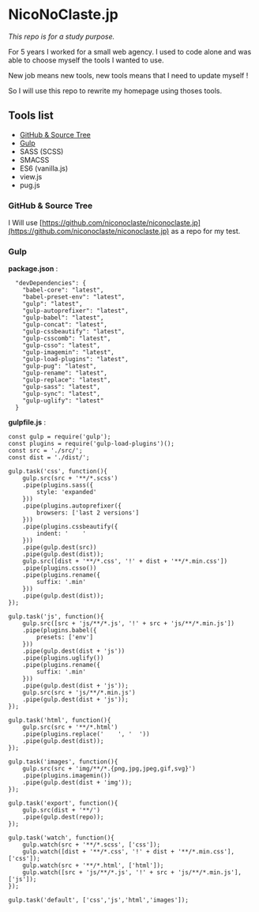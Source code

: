 # NicoNoClaste.jp

*This repo is for a study purpose.*

For 5 years I worked for a small web agency. I used to code alone and was able to choose myself the tools I wanted to use.

New job means new tools, new tools means that I need to update myself !

So I will use this repo to rewrite my homepage using thoses tools.

## Tools list

* [GitHub & Source Tree](#github--source-tree)
* [Gulp](#gulp)
* SASS (SCSS)
* SMACSS
* ES6 (vanilla.js)
* view.js
* pug.js

### GitHub & Source Tree

I Will use [https://github.com/niconoclaste/niconoclaste.jp](https://github.com/niconoclaste/niconoclaste.jp) as a repo for my  test.

### Gulp

**package.json** :

```
  "devDependencies": {
    "babel-core": "latest",
    "babel-preset-env": "latest",
    "gulp": "latest",
    "gulp-autoprefixer": "latest",
    "gulp-babel": "latest",
    "gulp-concat": "latest",
    "gulp-cssbeautify": "latest",
    "gulp-csscomb": "latest",
    "gulp-csso": "latest",
    "gulp-imagemin": "latest",
    "gulp-load-plugins": "latest",
    "gulp-pug": "latest",
    "gulp-rename": "latest",
    "gulp-replace": "latest",
    "gulp-sass": "latest",
    "gulp-sync": "latest",
    "gulp-uglify": "latest"
  }
```

**gulpfile.js** :

```
const gulp = require('gulp');
const plugins = require('gulp-load-plugins')();
const src = './src/';
const dist = './dist/';

gulp.task('css', function(){
    gulp.src(src + '**/*.scss')
    .pipe(plugins.sass({
        style: 'expanded'
    }))
    .pipe(plugins.autoprefixer({
        browsers: ['last 2 versions']
    }))
    .pipe(plugins.cssbeautify({
        indent: '    '
    }))
    .pipe(gulp.dest(src))
    .pipe(gulp.dest(dist));
    gulp.src([dist + '**/*.css', '!' + dist + '**/*.min.css'])
    .pipe(plugins.csso())
    .pipe(plugins.rename({
        suffix: '.min'
    }))
    .pipe(gulp.dest(dist));
});

gulp.task('js', function(){
    gulp.src([src + 'js/**/*.js', '!' + src + 'js/**/*.min.js'])
    .pipe(plugins.babel({
        presets: ['env']
    }))
    .pipe(gulp.dest(dist + 'js'))
    .pipe(plugins.uglify())
    .pipe(plugins.rename({
        suffix: '.min'
    }))
    .pipe(gulp.dest(dist + 'js'));
    gulp.src(src + 'js/**/*.min.js')
    .pipe(gulp.dest(dist + 'js'));
});

gulp.task('html', function(){
    gulp.src(src + '**/*.html')
    .pipe(plugins.replace('    ', '  '))
    .pipe(gulp.dest(dist));
});

gulp.task('images', function(){
    gulp.src(src + 'img/**/*.{png,jpg,jpeg,gif,svg}')
    .pipe(plugins.imagemin())
    .pipe(gulp.dest(dist + 'img'));
});

gulp.task('export', function(){
    gulp.src(dist + '**/')
    .pipe(gulp.dest(repo));
});

gulp.task('watch', function(){
    gulp.watch(src + '**/*.scss', ['css']);
    gulp.watch([dist + '**/*.css', '!' + dist + '**/*.min.css'], ['css']);
    gulp.watch(src + '**/*.html', ['html']);
    gulp.watch([src + 'js/**/*.js', '!' + src + 'js/**/*.min.js'], ['js']);
});

gulp.task('default', ['css','js','html','images']);
```
